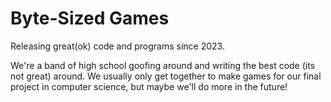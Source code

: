 # Byte-Sized Games

Releasing great(ok) code and programs since 2023.

We're a band of high school goofing around and writing the best code (its not great) around.
We usually only get together to make games for our final project in computer science, but maybe we'll do more in the future!
